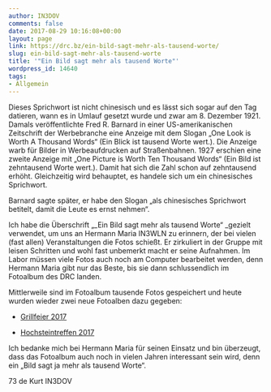 ```yaml
---
author: IN3DOV
comments: false
date: 2017-08-29 10:16:08+00:00
layout: page
link: https://drc.bz/ein-bild-sagt-mehr-als-tausend-worte/
slug: ein-bild-sagt-mehr-als-tausend-worte
title: '"Ein Bild sagt mehr als tausend Worte"'
wordpress_id: 14640
tags:
- Allgemein
---
```


Dieses Sprichwort ist nicht chinesisch und es lässt sich sogar auf den Tag datieren, wann es in Umlauf gesetzt wurde und zwar am 8. Dezember 1921. Damals veröffentlichte Fred R. Barnard in einer US-amerikanischen Zeitschrift der Werbebranche eine Anzeige mit dem Slogan „One Look is Worth A Thousand Words“ (Ein Blick ist tausend Worte wert.). Die Anzeige warb für Bilder in Werbeaufdrucken auf Straßenbahnen. 1927 erschien eine zweite Anzeige mit „One Picture is Worth Ten Thousand Words“ (Ein Bild ist zehntausend Worte wert.). Damit hat sich die Zahl schon auf zehntausend erhöht. Gleichzeitig wird behauptet, es handele sich um ein chinesisches Sprichwort.

Barnard sagte später, er habe den Slogan „als chinesisches Sprichwort betitelt, damit die Leute es ernst nehmen“.

Ich habe die Überschrift „_Ein Bild sagt mehr als tausend Worte“ _gezielt verwendet, um uns an Hermann Maria IN3WLN zu erinnern, der bei vielen (fast allen) Veranstaltungen die Fotos schießt. Er zirkuliert in der Gruppe mit leisen Schritten und wohl fast unbemerkt macht er seine Aufnahmen. Im Labor müssen viele Fotos auch noch am Computer bearbeitet werden, denn Hermann Maria gibt nur das Beste, bis sie dann schlussendlich im Fotoalbum des DRC landen.

Mittlerweile sind im Fotoalbum tausende Fotos gespeichert und heute wurden wieder zwei neue Fotoalben dazu gegeben:



 	
  * [Grillfeier 2017](https://drc.bz/drc-intern/fotoalbum/?occur=1&cover=0&album=155)

 	
  * [Hochsteintreffen 2017](https://drc.bz/drc-intern/fotoalbum/?occur=1&cover=0&album=156)


Ich bedanke mich bei Hermann Maria für seinen Einsatz und bin überzeugt, dass das Fotoalbum auch noch in vielen Jahren interessant sein wird, denn ein „Bild sagt ja mehr als tausend Worte“.

73 de Kurt IN3DOV
